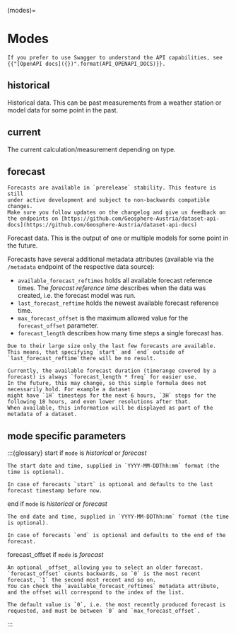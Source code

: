 (modes)=
# Modes

```{tip}
If you prefer to use Swagger to understand the API capabilities, see {{"[OpenAPI docs]({})".format(API_OPENAPI_DOCS)}}.
```

## historical

Historical data. This can be past measurements from a weather station or model data for some point in the past.

## current

The current calculation/measurement depending on type.

## forecast

```{note}
Forecasts are available in `prerelease` stability. This feature is still 
under active development and subject to non-backwards compatible changes.
Make sure you follow updates on the changelog and give us feedback on the endpoints on [https://github.com/Geosphere-Austria/dataset-api-docs](https://github.com/Geosphere-Austria/dataset-api-docs)  
```

Forecast data. This is the output of one or multiple models for some point in the future.

Forecasts have several additional metadata attributes (available via the `/metadata` endpoint of the respective data source):
* `available_forecast_reftimes` holds all available forecast reference times. The _forecast reference time_ describes when the data was created, i.e. the forecast model was run.
* `last_forecast_reftime` holds the newest available forecast reference time.
* `max_forecast_offset` is the maximum allowed value for the `forecast_offset` parameter.
* `forecast_length` describes how many time steps a single forecast has.

```{note}
Due to their large size only the last few forecasts are available. This means, that specifying `start` and `end` outside of `last_forecast_reftime`there will be no result.
```

```{note}
Currently, the available forecast duration (timerange covered by a forecast) is always `forecast_length * freq` for easier use.
In the future, this may change, so this simple formula does not necessarily hold. For example a dataset
might have `1H` timesteps for the next 6 hours, `3H` steps for the following 18 hours, and even lower resolutions after that.
When available, this information will be displayed as part of the metadata of a dataset.
```


## mode specific parameters

:::{glossary}
start
    if `mode` is _historical_ or _forecast_

    The start date and time, supplied in `YYYY-MM-DDThh:mm` format (the time is optional).

    In case of forecasts `start` is optional and defaults to the last forecast timestamp before now.

end
    if `mode` is _historical_ or _forecast_

    The end date and time, supplied in `YYYY-MM-DDThh:mm` format (the time is optional).

    In case of forecasts `end` is optional and defaults to the end of the forecast.


forecast_offset
    if `mode` is _forecast_

    An optional _offset_ allowing you to select an older forecast. `forecast_offset` counts backwards, so `0` is the most recent forecast, `1` the second most recent and so on.
    You can check the `available_forecast_reftimes` metadata attribute, and the offset will correspond to the index of the list.

    The default value is `0`, i.e. the most recently produced forecast is requested, and must be between `0` and `max_forecast_offset`.
:::


